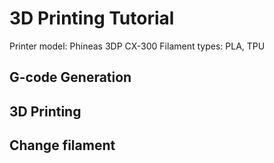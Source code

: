 # 3D Printing Tutorial
Printer model: Phineas 3DP CX-300
Filament types: PLA, TPU
## G-code Generation
## 3D Printing
## Change filament
